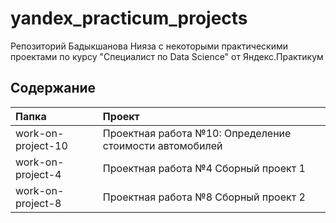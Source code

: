 # yandex_practicum_projects

Репозиторий Бадыкшанова Нияза с некоторыми практическими проектами по курсу "Специалист по Data Science" от Яндекс.Практикум

## Содержание

| Папка | Проект |
| :-------------------- | :--------------------- |
| work-on-project-10 | Проектная работа №10: Определение стоимости автомобилей |
| work-on-project-4 | Проектная работа №4 Сборный проект 1 |
| work-on-project-8 | Проектная работа №8 Сборный проект 2 |
